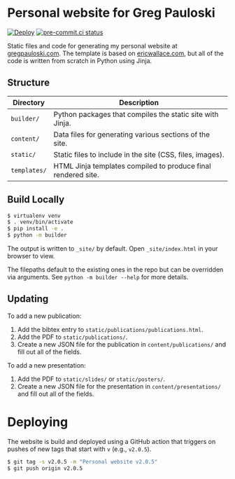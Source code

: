 # Personal website for Greg Pauloski

[![Deploy](https://github.com/gpauloski/gpauloski.github.io/actions/workflows/deploy.yml/badge.svg)](https://github.com/gpauloski/gpauloski.github.io/actions)
[![pre-commit.ci status](https://results.pre-commit.ci/badge/github/gpauloski/gpauloski.github.io/main.svg)](https://results.pre-commit.ci/latest/github/gpauloski/gpauloski.github.io/main)

Static files and code for generating my personal website at [gregpauloski.com](https://gregpauloski.com).
The template is based on [ericwallace.com](https://www.ericswallace.com/), but all of the code is written from scratch in Python using Jinja.

## Structure

| Directory    | Description |
| ------------ | ----------- |
| `builder/`   | Python packages that compiles the static site with Jinja.     |
| `content/`   | Data files for generating various sections of the site.       |
| `static/`    | Static files to include in the site (CSS, files, images).     |
| `templates/` | HTML Jinja templates compiled to produce final rendered site. |

## Build Locally

```bash
$ virtualenv venv
$ . venv/bin/activate
$ pip install -e .
$ python -m builder
```

The output is written to `_site/` by default.
Open `_site/index.html` in your browser to view.

The filepaths default to the existing ones in the repo but can be overridden via arguments.
See `python -m builder --help` for more details.

## Updating

To add a new publication:
1. Add the bibtex entry to `static/publications/publications.html`.
2. Add the PDF to `static/publications/`.
3. Create a new JSON file for the publication in `content/publications/` and fill out all of the fields.

To add a new presentation:
1. Add the PDF to `static/slides/` or `static/posters/`.
2. Create a new JSON file for the presentation in `content/presentations/` and fill out all of the fields.

# Deploying

The website is build and deployed using a GitHub action that triggers on pushes of new tags that start with `v` (e.g., `v2.0.5`).

```bash
$ git tag -s v2.0.5 -m "Personal website v2.0.5"
$ git push origin v2.0.5
```
